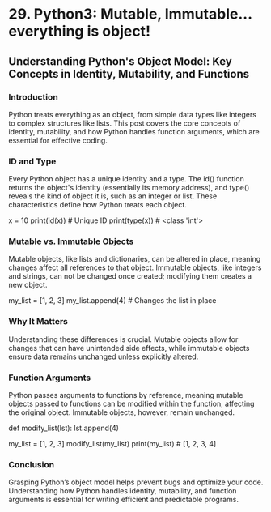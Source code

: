 # 29. Python3: Mutable, Immutable... everything is object!

## Understanding Python's Object Model: Key Concepts in Identity, Mutability, and Functions

### Introduction
Python treats everything as an object, from simple data types like integers to complex structures like lists. This post covers the core concepts of identity, mutability, and how Python handles function arguments, which are essential for effective coding.

### ID and Type
Every Python object has a unique identity and a type. The id() function returns the object's identity (essentially its memory address), and type() reveals the kind of object it is, such as an integer or list. These characteristics define how Python treats each object.

x = 10
print(id(x))  # Unique ID
print(type(x))  # <class 'int'>


### Mutable vs. Immutable Objects
Mutable objects, like lists and dictionaries, can be altered in place, meaning changes affect all references to that object. Immutable objects, like integers and strings, can not be changed once created; modifying them creates a new object.

my_list = [1, 2, 3]
my_list.append(4)  # Changes the list in place


### Why It Matters
Understanding these differences is crucial. Mutable objects allow for changes that can have unintended side effects, while immutable objects ensure data remains unchanged unless explicitly altered.

### Function Arguments
Python passes arguments to functions by reference, meaning mutable objects passed to functions can be modified within the function, affecting the original object. Immutable objects, however, remain unchanged.

def modify_list(lst):
    lst.append(4)

my_list = [1, 2, 3]
modify_list(my_list)
print(my_list)  # [1, 2, 3, 4]


### Conclusion
Grasping Python’s object model helps prevent bugs and optimize your code. Understanding how Python handles identity, mutability, and function arguments is essential for writing efficient and predictable programs.

